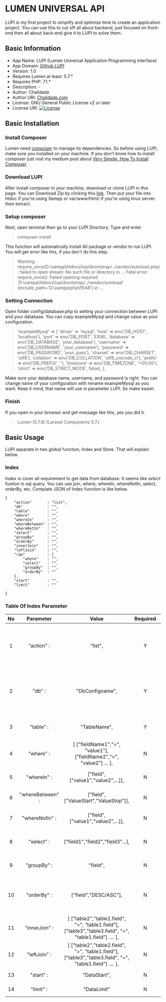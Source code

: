 # LUMEN UNIVERSAL API
LUPI is my first project to simplify and optimize time to create an application project. You can use this to cut off all about backend, just focused on front-end then all about back-end give it to LUPI to solve them.

## Basic Information
- App Name: LUPI (Lumen Universal Application Programming Interface)
- App Domain: [Github LUPI](https://github.com/chalidade/lupi)
- Version: 1.0
- Requires Lumen at least: 5.7.*
- Requires PHP: 7.1.*
- Description: -
- Author: Chalidade
- Author URI: [Chalidade.com](http://chalidade.com)
- License: GNU General Public License v2 or later
- License URI: [![License](https://poser.pugx.org/laravel/lumen-framework/license.svg)](https://packagist.org/packages/laravel/lumen-framework)

## Basic Installation
### Install Composer
Lumen need [composer](https://getcomposer.org/download/) to manage its dependencies. So before using LUPI, make sure you installed on your machine. If you don't know how to install composer just visit my medium post about [Very Simple, How To Install Composer](https://medium.com/@chalidade).

### Download LUPI
After install composer in your machine, download or clone LUPI in this page. You can Download Zip by clicking this [link](https://github.com/chalidade/lupi/archive/master.zip). Then put your file into htdoc if you're using Xampp or var/www/html/ if you're using linux server. then extract.

### Setup composer
Next, open terminal then go to your LUPI Directory. Type and enter
> composer install

This function will automatically install All package or vendor to run LUPI. You will get error like this, if you don't do this step.
> Warning: require_once(D:\xampp\htdocs\lupi\bootstrap/../vendor/autoload.php): failed to open stream: No such file or directory in ...
> Fatal error: require_once(): Failed opening required ‘D:\xampp\htdocs\lupi\bootstrap/../vendor/autoload’ (include_path=’D:\xampp\php\PEAR’) in ...

### Setting Connection
Open folder config/database.php to setting your connection between LUPI and your database. You can copy exampleMysql and change value as your configuration.
> 'exampleMysql'  => [
>    'driver'    => 'mysql',
>    'host'      => env('DB_HOST', 'localhost'),
>    'port'      => env('DB_PORT', 3306),
>    'database'  => env('DB_DATABASE', 'your_database'),
>    'username'  => env('DB_USERNAME', 'your_username'),
>    'password'  => env('DB_PASSWORD', 'your_pass'),
>    'charset'   => env('DB_CHARSET', 'utf8'),
>    'collation' => env('DB_COLLATION', 'utf8_unicode_ci'),
>    'prefix'    => env('DB_PREFIX', ''),
>    'timezone'  => env('DB_TIMEZONE', '+00:00'),
>    'strict'    => env('DB_STRICT_MODE', false),
>],

Make sure your database name, username, and password is right. You can change name of your configuration with rename exampleMysql as you want. Keep it mind, that name will use in parameter LUPI. So make easier.

### Finish
If you open in your browser and get message like this, yes you did it.
> Lumen (5.7.8) (Laravel Components 5.7.)

## Basic Usage
LUPI separate in two global function, Index and Store. That will explain below.

### Index
Index is cover all requirement to get data from database. It seems like *select* funtion in sql query. You can use join, where, whereIn, whereNotIn, select, orderBy, etc. Complate JSON of Index function is like below.

```
{
	"action"       : "list",
	"db"           : "",
	"table"        : "",
	"where"        : "",
	"whereIn"      : "",
	"whereBetween" : "",
	"whereNotIn"   : "",
	"select"       : "",
	"groupBy"      : "",
	"orderBy"      : "",
	"innerJoin"    : "",
	"leftJoin"     : "",
	"raw"          : {
		"where"    : "",
		"select"   : "",
		"groupBy"  : "",
		"orderBy"  : ""
	},
	"start"        : "",
	"limit"        : ""

}
```

### Table Of Index Parameter

| No |     Parameter     |                                                     Value                                                    | Required |                                     Function                                     |          Comment          |
|:--:|:-----------------:|:------------------------------------------------------------------------------------------------------------:|:--------:|:--------------------------------------------------------------------------------:|:-------------------------:|
|  1 | "action" :        | "list",                                                                                                      |     Y    | Declare function that will use, this parameter required to running list function | Temporary don't change it |
|  2 | "db" :            | "DbConfigname",                                                                                              |     Y    | Declare name of your config database, change as your configuration name          |                           |
|  3 | "table" :         | "TableName",                                                                                                 |     Y    | Declare table name on database that will execute                                 |                           |
|  4 | "where" :         | [  ["fieldName1","=", "value1"],  ["fieldName2",">", "value2"]  ... ],                                       |     N    | Declare Multiple Where condition                                                 |                           |
|  5 | "whereIn" :       | ["field", ["value1","value2",...]],                                                                          |     N    | Declare WhereIn Condition                                                        |                           |
|  6 | "whereBetween" :  | ["field", ["ValueStart","ValueStop"]],                                                                       |     N    | Declare WhereBetween Condition                                                   |                           |
|  7 | "whereNotIn" :    | ["field", ["value1","value2",...]],                                                                          |     N    | Declare WhereNotIn Condition                                                     |                           |
|  8 | "select" :        | ["field1","field2","field3"...],                                                                             |     N    | Declare selected field that you want to show                                     |                           |
|  9 | "groupBy" :       | "field",                                                                                                     |     N    | Declare groupBy field in your result                                             |                           |
| 10 | "orderBy" :       | ["field","DESC/ASC"],                                                                                        |     N    | Declare orderBy data, choose ASC for ascending or DESC for descending            |                           |
| 11 | "innerJoin" :     | [  ["table2","table2.field", "=", "table1.field"],  ["table3","table3.field", "=", "table1.field"]   .... ], |     N    | Declare multiple inner Join function                                             |                           |
| 12 | "leftJoin" :      | [  ["table2","table2.field", "=", "table1.field"],  ["table3","table3.field", "=", "table1.field"]   .... ], |     N    | Declare multiple left Join Function                                              |                           |
| 13 | "start" :         | "DataStart",                                                                                                 |     N    | Declare get data from                                                            |                           |
| 14 | "limit" :         | "DataLimit"                                                                                                  |     N    | Declare get data limit                                                           |                           |
